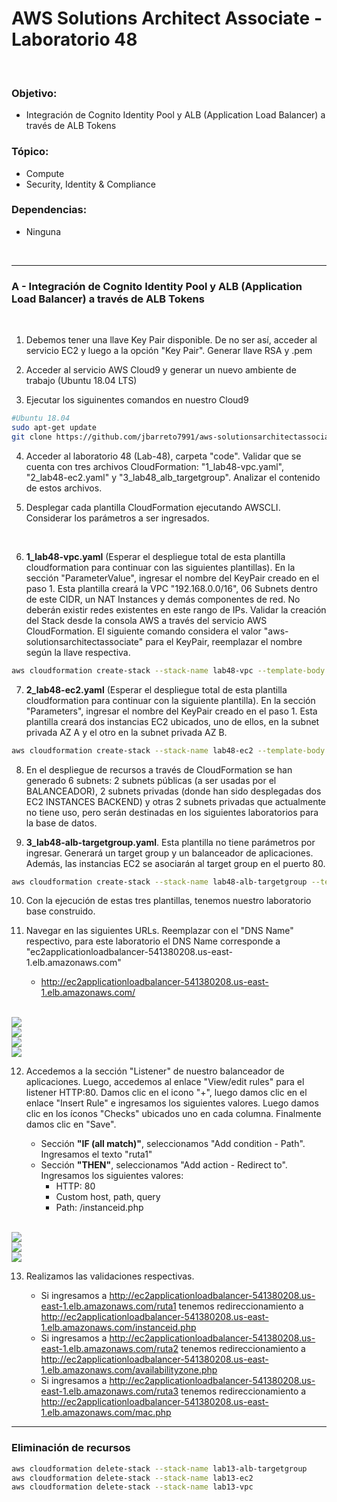# AWS Solutions Architect Associate - Laboratorio 48

<br>

### Objetivo: 
* Integración de Cognito Identity Pool y ALB (Application Load Balancer) a través de ALB Tokens

### Tópico:
* Compute
* Security, Identity & Compliance

### Dependencias:
* Ninguna

<br>

---

### A - Integración de Cognito Identity Pool y ALB (Application Load Balancer) a través de ALB Tokens


<br>

1. Debemos tener una llave Key Pair disponible. De no ser así, acceder al servicio EC2 y luego a la opción "Key Pair". Generar llave RSA y .pem 

2. Acceder al servicio AWS Cloud9 y generar un nuevo ambiente de trabajo (Ubuntu 18.04 LTS)

3. Ejecutar los siguinentes comandos en nuestro Cloud9

```bash
#Ubuntu 18.04
sudo apt-get update
git clone https://github.com/jbarreto7991/aws-solutionsarchitectassociate.git
```

4. Acceder al laboratorio 48 (Lab-48), carpeta "code". Validar que se cuenta con tres archivos CloudFormation: "1_lab48-vpc.yaml", "2_lab48-ec2.yaml" y "3_lab48_alb_targetgroup". Analizar el contenido de estos archivos.

5. Desplegar cada plantilla CloudFormation ejecutando AWSCLI. Considerar los parámetros a ser ingresados.

    <br>
6. **1_lab48-vpc.yaml** (Esperar el despliegue total de esta plantilla cloudformation para continuar con las siguientes plantillas). En la sección "ParameterValue", ingresar el nombre del KeyPair creado en el paso 1. Esta plantilla creará la VPC "192.168.0.0/16", 06 Subnets dentro de este CIDR, un NAT Instances y demás componentes de red. No deberán existir redes existentes en este rango de IPs. Validar la creación del Stack desde la consola AWS a través del servicio AWS CloudFormation. El siguiente comando considera el valor "aws-solutionsarchitectassociate" para el KeyPair, reemplazar el nombre según la llave respectiva.

```bash
aws cloudformation create-stack --stack-name lab48-vpc --template-body file://~/environment/aws-solutionsarchitectassociate/Lab-48/code/1_lab48-vpc.yaml --parameters ParameterKey=KeyPair,ParameterValue="aws-solutionsarchitectassociate" --capabilities CAPABILITY_IAM
```

7. **2_lab48-ec2.yaml** (Esperar el despliegue total de esta plantilla cloudformation para continuar con la siguiente plantilla). En la sección "Parameters", ingresar el nombre del KeyPair creado en el paso 1. Esta plantilla creará dos instancias EC2 ubicados, uno de ellos, en la subnet privada AZ A y el otro en la subnet privada AZ B. 

```bash
aws cloudformation create-stack --stack-name lab48-ec2 --template-body file://~/environment/aws-solutionsarchitectassociate/Lab-48/code/2_lab48-ec2.yaml --parameters ParameterKey=KeyPair,ParameterValue="aws-solutionsarchitectassociate" --capabilities CAPABILITY_IAM
```

8. En el despliegue de recursos a través de CloudFormation se han generado 6 subnets: 2 subnets públicas (a ser usadas por el BALANCEADOR), 2 subnets privadas (donde han sido desplegadas dos EC2 INSTANCES BACKEND) y otras 2 subnets privadas que actualmente no tiene uso, pero serán destinadas en los siguientes laboratorios para la base de datos.


9. **3_lab48-alb-targetgroup.yaml**. Esta plantilla no tiene parámetros por ingresar. Generará un target group y un balanceador de aplicaciones. Además, las instancias EC2 se asociarán al target group en el puerto 80.

```bash
aws cloudformation create-stack --stack-name lab48-alb-targetgroup --template-body file://~/environment/aws-solutionsarchitectassociate/Lab-13/code/3_lab13-alb-targetgroup.yaml
```

10. Con la ejecución de estas tres plantillas, tenemos nuestro laboratorio base construido.

11. Navegar en las siguientes URLs. Reemplazar con el "DNS Name" respectivo, para este laboratorio el DNS Name corresponde a "ec2applicationloadbalancer-541380208.us-east-1.elb.amazonaws.com"

    * http://ec2applicationloadbalancer-541380208.us-east-1.elb.amazonaws.com/

<br>

<img src="images/Lab13_01.jpg">

<br>

<img src="images/Lab13_02.jpg">

<br>

<img src="images/Lab13_03.jpg">

<br>

<img src="images/Lab13_04.jpg">

<br>

12. Accedemos a la sección "Listener" de nuestro balanceador de aplicaciones. Luego, accedemos al enlace "View/edit rules" para el listener HTTP:80. Damos clic en el icono "+", luego damos clic en el enlace "Insert Rule" e ingresamos los siguientes valores. Luego damos clic en los íconos "Checks" ubicados uno en cada columna. Finalmente damos clic en "Save".

    * Sección **"IF (all match)"**, seleccionamos "Add condition - Path". Ingresamos el texto "ruta1"
    * Sección **"THEN"**, seleccionamos "Add action - Redirect to". Ingresamos los siguientes valores:
        * HTTP: 80
        * Custom host, path, query
        * Path: /instanceid.php


<br>

<img src="images/Lab13_05.jpg">

<br>

<img src="images/Lab13_06.jpg">

<br>

<img src="images/Lab13_07.jpg">

<br>


13. Realizamos las validaciones respectivas. 

    * Si ingresamos a http://ec2applicationloadbalancer-541380208.us-east-1.elb.amazonaws.com/ruta1 tenemos redireccionamiento a http://ec2applicationloadbalancer-541380208.us-east-1.elb.amazonaws.com/instanceid.php
    * Si ingresamos a http://ec2applicationloadbalancer-541380208.us-east-1.elb.amazonaws.com/ruta2 tenemos redireccionamiento a http://ec2applicationloadbalancer-541380208.us-east-1.elb.amazonaws.com/availabilityzone.php
    * Si ingresamos a http://ec2applicationloadbalancer-541380208.us-east-1.elb.amazonaws.com/ruta3 tenemos redireccionamiento a http://ec2applicationloadbalancer-541380208.us-east-1.elb.amazonaws.com/mac.php


---

### Eliminación de recursos

```bash
aws cloudformation delete-stack --stack-name lab13-alb-targetgroup
aws cloudformation delete-stack --stack-name lab13-ec2
aws cloudformation delete-stack --stack-name lab13-vpc
```